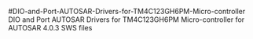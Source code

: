 #DIO-and-Port-AUTOSAR-Drivers-for-TM4C123GH6PM-Micro-controller
DIO and Port AUTOSAR Drivers for TM4C123GH6PM Micro-controller for AUTOSAR 4.0.3 SWS files
